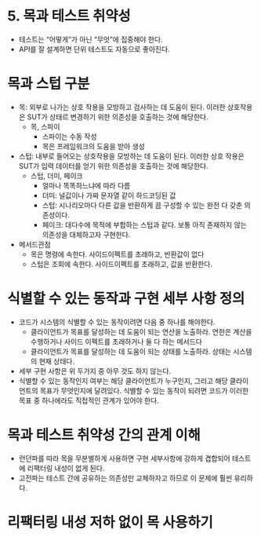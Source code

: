 # 5. 목과 테스트 취약성

- 테스트는 “어떻게”가 아닌 “무엇”에 집중해야 한다.
- API를 잘 설계하면 단위 테스트도 자동으로 좋아진다.

# 목과 스텁 구분

- 목: 외부로 나가는 상호 작용을 모방하고 검사하는 데 도움이 된다. 이러한 상호작용은 SUT가 상태르 변경하기 위한 의존성을 호출하는 것에 해당한다.
    - 목, 스파이
        - 스파이는 수동 작성
        - 목은 프레임워크의 도움을 받아 생성
- 스텁: 내부로 들어오는 상호작용을 모방하는 데 도움이 된다. 이러한 상호 작용은 SUT가 입력 데이터를 얻기 위한 의존성을 호출하는 것에 해당한다.
    - 스텁, 더미, 페이크
        - 얼마나 똑똑하느냐에 따라 다름
        - 더미: 널값이나 가짜 문자열 같이 하드코딩된 값
        - 스텁: 시나리오마다 다른 값을 반환하게 끔 구성할 수 있는 완전 다 갖춘 의존성이다.
        - 페이크: 대다수에 목적에 부합하는 스텁과 같다. 보통 아직 존재하지 않는 의존성을 대체하고자 구현한다.
- 메서드관점
    - 목은 명령에 속한다. 사이드이펙트를 초래하고, 반환값이 없다
    - 스텁은 조회에 속한다. 사이드이펙트를 초래하고, 값을 반환한다.

# 식별할 수 있는 동작과 구현 세부 사항 정의

- 코드가 시스템의 식별할 수 있는 동작이려면 다음 중 하나를 해야한다.
    - 클라이언트가 목표를 달성하는 데 도움이 되는 연산을 노출하라. 연한은 계산을 수행하거나 사이드 이펙트를 초래하거나 둘 다 하는 메서드다
    - 클라이언트가 목표를 달성하는 데 도움이 되는 상태를 노출하라. 상태는 시스템의 현재 상태다.
- 세부 구현 사항은 위 두가지 중 아무 것도 하지 않는다.
- 식별할 수 있는 동작인지 여부는 해당 클라이언트가 누구인지, 그리고 해당 클라이언트의 목표가 무엇인지에 달려있다. 식별할 수 있는 동작이 되려면 코드가 이러한 목표 중 하나에라도 직접적인 관계가 있어야 한다.

# 목과 테스트 취약성 간의 관계 이해

- 런던파를 따라 목을 무분별하게 사용하면 구현 세부사항에 강하게 겹합되어 테스트에 리팩터링 내성이 없게 된다.
- 고전파는 테스트 간에 공유하는 의존성만 교체하자고 하므로 이 문제에 훨씬 유리하다.

# 리팩터링 내성 저하 없이 목 사용하기